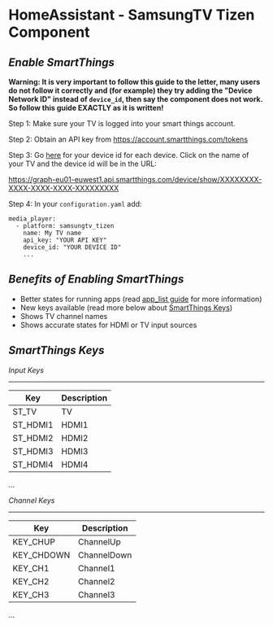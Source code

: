 # HomeAssistant - SamsungTV Tizen Component

***Enable SmartThings***
---------------

**Warning: It is very important to follow this guide to the letter, many users do not follow it correctly and (for example) they try adding the "Device Network ID" instead of `device_id`, then say the component does not work. So follow this guide EXACTLY as it is written!**

Step 1: Make sure your TV is logged into your smart things account.

Step 2: Obtain an API key from https://account.smartthings.com/tokens

Step 3: Go [here](https://graph-eu01-euwest1.api.smartthings.com/device/list) for your device id for each device. Click on the name of your TV and the device id will be in the URL:

https://graph-eu01-euwest1.api.smartthings.com/device/show/XXXXXXXX-XXXX-XXXX-XXXX-XXXXXXXXX

Step 4: In your `configuration.yaml` add:

```
media_player:
  - platform: samsungtv_tizen
    name: My TV name
    api_key: "YOUR API KEY"
    device_id: "YOUR DEVICE ID"
    ...
```


***Benefits of Enabling SmartThings***
---------------

- Better states for running apps (read [app_list guide](https://github.com/jaruba/ha-samsungtv-tizen/blob/master/App_list.md) for more information)
- New keys available (read more below about [SmartThings Keys](https://github.com/jaruba/ha-samsungtv-tizen/blob/master/Smartthings.md#smartthings-keys))
- Shows TV channel names
- Shows accurate states for HDMI or TV input sources


***SmartThings Keys***
---------------

*Input Keys*
____________
Key|Description
---|-----------
ST_TV|TV
ST_HDMI1|HDMI1
ST_HDMI2|HDMI2
ST_HDMI3|HDMI3
ST_HDMI4|HDMI4
...

*Channel Keys*
______________
Key|Description
---|-----------
KEY_CHUP|ChannelUp
KEY_CHDOWN|ChannelDown
KEY_CH1|Channel1
KEY_CH2|Channel2
KEY_CH3|Channel3
...
